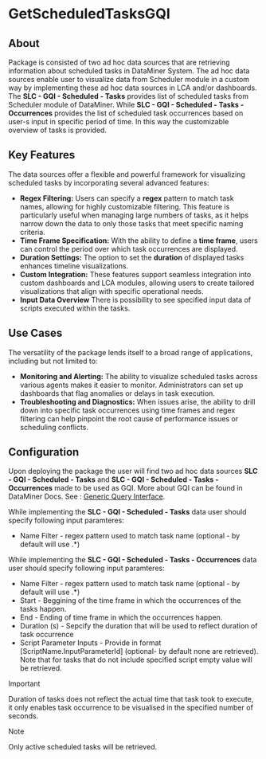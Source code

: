 # GetScheduledTasksGQI
## About
Package is consisted of two ad hoc data sources that are retrieving information about scheduled tasks in DataMiner System. The ad hoc data sources enable user to visualize data from Scheduler module in a custom way by implementing these ad hoc data sources in LCA and/or dashboards.
The **SLC - GQI - Scheduled - Tasks** provides list of scheduled tasks from Scheduler module of DataMiner. While **SLC - GQI - Scheduled - Tasks - Occurrences** provides the list of scheduled task occurrences based on user-s input in specific period of time. In this way the customizable overview of tasks is provided.


## Key Features
The data sources offer a flexible and powerful framework for visualizing scheduled tasks by incorporating several advanced features:

- **Regex Filtering:** Users can specify a **regex** pattern to match task names, allowing for highly customizable filtering. This feature is particularly useful when managing large numbers of tasks, as it helps narrow down the data to only those tasks that meet specific naming criteria.
- **Time Frame Specification:** With the ability to define a **time frame**, users can control the period over which task occurrences are displayed.
- **Duration Settings:** The option to set the **duration** of displayed tasks enhances timeline visualizations. 
- **Custom Integration:** These features support seamless integration into custom dashboards and LCA modules, allowing users to create tailored visualizations that align with specific operational needs.
- **Input Data Overview** There is possibility to see specified input data of scripts executed within the tasks.

## Use Cases 

The versatility of the package lends itself to a broad range of applications, including but not limited to:

- **Monitoring and Alerting:** The ability to visualize scheduled tasks across various agents makes it easier to monitor. Administrators can set up dashboards that flag anomalies or delays in task execution.
- **Troubleshooting and Diagnostics:** When issues arise, the ability to drill down into specific task occurrences using time frames and regex filtering can help pinpoint the root cause of performance issues or scheduling conflicts.

## Configuration 

Upon deploying the package the user will find two ad hoc data sources **SLC - GQI - Scheduled - Tasks**  and  **SLC - GQI - Scheduled - Tasks - Occurrences** made to be used as GQI. More about GQI can be found in DataMiner Docs.
See : [Generic Query Interface](https://docs.dataminer.services/user-guide/Advanced_Modules/Dashboards_and_Low_Code_Apps/GQI/About_GQI.html).

While implementing the **SLC - GQI - Scheduled - Tasks**   data user should specify following input paramteres:
- Name Filter - regex pattern used to match task name (optional - by default will use .*)

While implementing the **SLC - GQI - Scheduled - Tasks - Occurrences**   data user should specify following input paramteres:
- Name Filter - regex pattern used to match task name (optional - by default will use .*)
- Start - Beggining of the time frame in which the occurrences of the tasks happen.
- End - Ending of time frame in which the occurrences happen.
- Duration (s) - Sepcify the duration that will be used to reflect duration of task occurrence 
- Script Parameter Inputs - Provide in format [ScriptName.InputParameterId] (optional- by default none are retrieved). Note that for tasks that do not include specified script empty value will be retrieved.

> [!IMPORTANT]
> Duration of tasks does not reflect the actual time that task took to execute, it only enables task occurrence to be visualised in the specified number of seconds.

> [!NOTE]
> Only active scheduled tasks will be retrieved.
